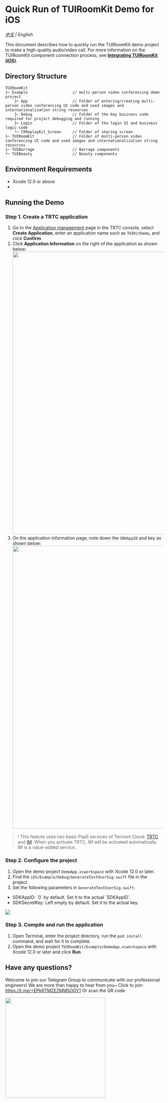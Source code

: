 # Quick Run of TUIRoomKit Demo for iOS

_[中文](README.md) | English_

This document describes how to quickly run the TUIRoomKit demo project to make a high-quality audio/video call. For more information on the TUIRoomKit component connection process, see **[Integrating TUIRoomKit (iOS)](https://cloud.tencent.com/document/product/647/84237)**.

## Directory Structure
```
TUIRoomKit
├─ Example                    // multi-person video conferencing demo project
    ├─ App                    // Folder of entering/creating multi-person video conferencing UI code and used images and internationalization string resources
    ├─ Debug                  // Folder of the key business code required for project debugging and running
    ├─ Login                  // Folder of the login UI and business logic code
    └─ TXReplayKit_Screen     // Folder of sharing screen
├─ TUIRoomKit                 // Folder of multi-person video conferencing UI code and used images and internationalization string resources
├─ TUIBarrage                 // Barrage components
└─ TUIBeauty                  // Beauty components
```

## Environment Requirements
- Xcode 12.0 or above
- 
## Running the Demo

[](id:ui.step1)
### Step 1. Create a TRTC application
1. Go to the [Application management](https://console.cloud.tencent.com/trtc/app) page in the TRTC console, select **Create Application**, enter an application name such as `TUIKitDemo`, and click **Confirm**.
2. Click **Application Information** on the right of the application as shown below:
    <img src="https://qcloudimg.tencent-cloud.cn/raw/62f58d310dde3de2d765e9a460b8676a.png" width="900">
3. On the application information page, note down the `SDKAppID` and key as shown below:
    <img src="https://qcloudimg.tencent-cloud.cn/raw/bea06852e22a33c77cb41d287cac25db.png" width="900">

>! This feature uses two basic PaaS services of Tencent Cloud: [TRTC](https://www.tencentcloud.com/document/product/647/35078) and [IM](https://www.tencentcloud.com/document/product/1047/33513). When you activate TRTC, IM will be activated automatically. IM is a value-added service.

[](id:ui.step2)
### Step 2. Configure the project
1. Open the demo project `DemoApp.xcworkspace` with Xcode 12.0 or later.
2. Find the `iOS/Example/Debug/GenerateTestUserSig.swift` file in the project.
3. Set the following parameters in `GenerateTestUserSig.swift`:
<ul style="margin:0"><li/>SDKAppID: `0` by default. Set it to the actual `SDKAppID`.
<li/>SDKSecretKey: Left empty by default. Set it to the actual key.</ul>

![](https://qcloudimg.tencent-cloud.cn/raw/1c4eb799c7e06aa2da54ece87ccf993e.png)

[](id:ui.step3)
### Step 3. Compile and run the application

1. Open Terminal, enter the project directory, run the `pod install` command, and wait for it to complete.
2. Open the demo project `TUIRoomKit/Example/DemoApp.xcworkspace` with Xcode 12.0 or later and click **Run**.

[](id:ui.step4)

## Have any questions?
Welcome to join our Telegram Group to communicate with our professional engineers! We are more than happy to hear from you~
Click to join: https://t.me/+EPk6TMZEZMM5OGY1
Or scan the QR code

<img src="https://qcloudimg.tencent-cloud.cn/raw/9c67ed5746575e256b81ce5a60216c5a.jpg" width="320"/>
